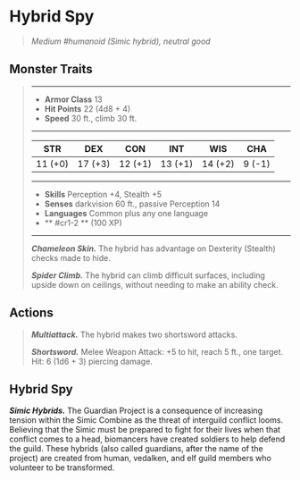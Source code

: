 # Hybrid Spy
>*Medium #humanoid (Simic hybrid), neutral good*
## Monster Traits
>___
>- **Armor Class** 13
>- **Hit Points** 22 (4d8 + 4)
>- **Speed** 30 ft., climb 30 ft.
>___
>|STR|DEX|CON|INT|WIS|CHA|
>|:---:|:---:|:---:|:---:|:---:|:---:|
>|11 (+0)|17 (+3)|12 (+1)|13 (+1)|14 (+2)|9 (-1)|
>___
>- **Skills** Perception +4, Stealth +5
>- **Senses** darkvision 60 ft., passive Perception 14
>- **Languages** Common plus any one language
>- ** #cr1-2 ** (100 XP)
>___
>***Chameleon Skin.*** The hybrid has advantage on Dexterity (Stealth) checks made to hide.  
>
>***Spider Climb.*** The hybrid can climb difficult surfaces, including upside down on ceilings, without needing to make an ability check.  
>
## Actions
>***Multiattack.*** The hybrid makes two shortsword attacks.  
>
>***Shortsword.*** Melee Weapon Attack: +5 to hit, reach 5 ft., one target. Hit: 6 (1d6 + 3) piercing damage.
## Hybrid Spy
***Simic Hybrids.*** The Guardian Project is a consequence of increasing tension within the Simic Combine as the threat of interguild conflict looms. Believing that the Simic must be prepared to fight for their lives when that conflict comes to a head, biomancers have created soldiers to help defend the guild. These hybrids (also called guardians, after the name of the project) are created from human, vedalken, and elf guild members who volunteer to be transformed.